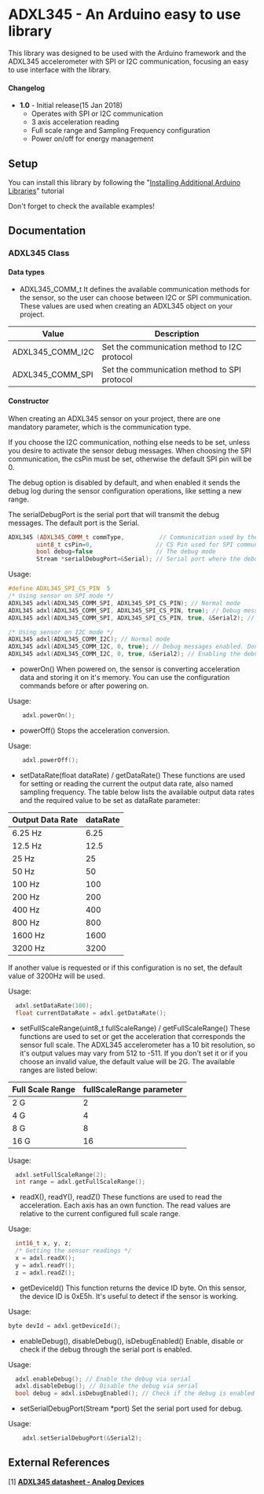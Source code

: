 # ADXL345 - An Arduino easy to use library

This library was designed to be used with the Arduino framework and the ADXL345 accelerometer with SPI or I2C communication, focusing an easy to use interface with the library.

#### Changelog
* __1.0__ - Initial release(15 Jan 2018)
    * Operates with SPI or I2C communication   
    * 3 axis acceleration reading
    * Full scale range and Sampling Frequency configuration
    * Power on/off for energy management

## Setup

You can install this library by following the "[Installing Additional Arduino Libraries](https://www.arduino.cc/en/Guide/Libraries)" tutorial

Don't forget to check the available examples!

## Documentation

### ADXL345 Class
#### Data types
* ADXL345_COMM_t
It defines the available communication methods for the sensor, so the user can choose between I2C or SPI communication. These values are used when creating an ADXL345 object on your project.

| Value | Description |
| ------ | ------ |
| ADXL345_COMM_I2C | Set the communication method to I2C protocol |
| ADXL345_COMM_SPI | Set the communication method to SPI protocol

#### Constructor
When creating an ADXL345 sensor on your project, there are one mandatory parameter, which is the communication type.

If you choose the I2C communication, nothing else needs to be set, unless you desire to activate the sensor debug messages. When choosing the SPI communication, the csPin must be set, otherwise the default SPI pin will be 0.

The debug option is disabled by default, and when enabled it sends the debug log during the sensor configuration operations, like setting a new range.

The serialDebugPort is the serial port that will transmit the debug messages. The default port is the Serial.

```cpp
ADXL345 (ADXL345_COMM_t commType,          // Communication used by the sensor
        uint8_t csPin=0,                  // CS Pin used for SPI communication
        bool debug=false                  // The debug mode
        Stream *serialDebugPort=&Serial); // Serial port where the debug messages will be printed
``` 

Usage:
```cpp
#define ADXL345_SPI_CS_PIN  5
/* Using sensor on SPI mode */
ADXL345 adxl(ADXL345_COMM_SPI, ADXL345_SPI_CS_PIN); // Normal mode
ADXL345 adxl(ADXL345_COMM_SPI, ADXL345_SPI_CS_PIN, true); // Debug messages enabled
ADXL345 adxl(ADXL345_COMM_SPI, ADXL345_SPI_CS_PIN, true, &Serial2); // Enabling the debug on Serial2 port

/* Using sensor on I2C mode */
ADXL345 adxl(ADXL345_COMM_I2C); // Normal mode
ADXL345 adxl(ADXL345_COMM_I2C, 0, true); // Debug messages enabled. Don't care about the cs pin.
ADXL345 adxl(ADXL345_COMM_I2C, 0, true, &Serial2); // Enabling the debug on Serial2 port
``` 

* powerOn()
When powered on, the sensor is converting acceleration data and storing it on it's memory.
You can use the configuration commands before or after powering on.

Usage:
```cpp
    adxl.powerOn();
``` 

* powerOff()
Stops the acceleration conversion.

Usage:
```cpp
    adxl.powerOff();
``` 
* setDataRate(float dataRate) / getDataRate()
These functions are used for setting or reading the current the output data rate, also named sampling frequency.
The table below lists the available output data rates and the required value to be set as dataRate parameter:

| Output Data Rate | dataRate |
| ------ | ------ |
| 6.25 Hz | 6.25 |
| 12.5 Hz | 12.5 |
| 25 Hz | 25 |
| 50 Hz | 50 |
| 100 Hz | 100 |
| 200 Hz | 200 |
| 400 Hz | 400 |
| 800 Hz | 800 |
| 1600 Hz | 1600 |
| 3200 Hz | 3200 |

If another value is requested or if this configuration is no set, the default value of 3200Hz will be used.

Usage:
```cpp
  adxl.setDataRate(100);
  float currentDataRate = adxl.getDataRate();
``` 

* setFullScaleRange(uint8_t fullScaleRange) / getFullScaleRange()
These functions are used to set or get the acceleration that corresponds the sensor full scale. 
The ADXL345 accelerometer has a 10 bit resolution, so it's output values may vary from 512 to -511.
If you don't set it or if you choose an invalid value, the default value will be 2G.
The available ranges are listed below:

| Full Scale Range | fullScaleRange parameter |
| ------ | ------ |
| 2 G | 2 |
| 4 G | 4 |
| 8 G | 8 |
| 16 G | 16 |

Usage:
```cpp
  adxl.setFullScaleRange(2);
  int range = adxl.getFullScaleRange();
``` 
* readX(), readY(), readZ()
These functions are used to read the acceleration. Each axis has an own function. The read values are relative to the current configured full scale range.

Usage:
```cpp
  int16_t x, y, z;
  /* Getting the sensor readings */
  x = adxl.readX();
  y = adxl.readY();
  z = adxl.readZ();
``` 
* getDeviceId()
This function returns the device ID byte. On this sensor, the device ID is 0xE5h. It's useful to detect if the sensor is working.

Usage:
```cpp
byte devId = adxl.getDeviceId();
``` 

* enableDebug(), disableDebug(), isDebugEnabled()
Enable, disable or check if the debug through the serial port is enabled.

Usage:
```cpp
  adxl.enableDebug(); // Enable the debug via serial
  adxl.disableDebug(); // Disable the debug via serial
  bool debug = adxl.isDebugEnabled(); // Check if the debug is enabled
``` 
* setSerialDebugPort(Stream *port)
Set the serial port used for debug.

Usage:
```cpp
    adxl.setSerialDebugPort(&Serial2);
``` 

## External References

[1] [__ADXL345 datasheet - Analog Devices__](http://www.analog.com/media/en/technical-documentation/data-sheets/ADXL345.pdf)